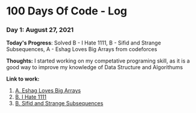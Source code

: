 # 100 Days Of Code - Log

### Day 1: August 27, 2021

**Today's Progress**: Solved B - I Hate 1111, B - Sifid and Strange Subsequences, A - Eshag Loves Big Arrays from codeforces 

**Thoughts:** I started working on my competative programing skill, as it  is a good way to improve my knowledge of Data Structure and Algorithums

**Link to work:** 
1. [A. Eshag Loves Big Arrays](https://codeforces.com/contest/1529/submission/118085059)
2. [B. I Hate 1111](https://codeforces.com/contest/1526/submission/118086500)
3. [B. Sifid and Strange Subsequences](https://codeforces.com/contest/1529/submission/118083980)